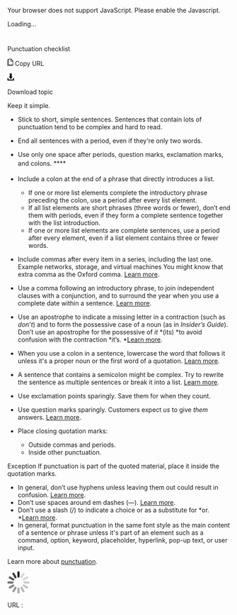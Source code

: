 Your browser does not support JavaScript. Please enable the Javascript.

Loading...

# 

Punctuation checklist

![Copy URL](punctuation-checklist_files/Copy.png)
Copy URL

![Download](punctuation-checklist_files/Download.png)

Download topic

Keep it simple.

  - Stick to short, simple sentences. Sentences that contain lots of punctuation tend to be complex and hard to read. 
  - End all sentences with a period, even if they're only two words.
  - Use only one space after periods, question marks, exclamation marks, and colons.
    ****<sub></sub><sup></sup>
  - Include a colon at the end of a phrase that directly introduces a list.
      - If
        one or more list elements complete the introductory phrase
        preceding the colon, use a period after every list element. 
      - If
        all list elements are short phrases (three words or fewer), don’t
        end them with periods, even if they form a complete sentence
        together with the list introduction. 
      - If
        one or more list elements are complete sentences, use a period
        after every element, even if a list element contains three or fewer
        words.

  - Include commas after every item in a series, including the last one.
    Example networks, storage, and virtual machines
    You might know that extra comma as the Oxford comma. [Learn more](https://worldready.cloudapp.net/Styleguide/Read?id=2700&topicid=28752).[
    ](https://worldready.cloudapp.net/Styleguide/Read?id=2700&topicid=28752)
  - Use a comma following an introductory phrase, to join independent clauses with a conjunction, and to surround the year when you use a complete date within a sentence. [Learn more](https://worldready.cloudapp.net/Styleguide/Read?id=2700&topicid=28752).
  - Use an apostrophe to indicate a missing letter in a contraction (such as *don’t*) and to form the possessive case of a noun (as in *Insider’s Guide*). Don’t use an apostrophe for the possessive of *it* *(its) *to avoid confusion with the contraction *it’s. *[Learn more](https://worldready.cloudapp.net/Styleguide/Read?id=2700&topicid=28753).[
    ](https://worldready.cloudapp.net/Styleguide/Read?id=2700&topicid=28753)
  - When
    you use a colon in a sentence, lowercase the word that follows
    it unless it's a proper noun or the first word of a quotation.
    [Learn more](https://worldready.cloudapp.net/Styleguide/Read?id=2700&topicid=28754).
  - A
    sentence that contains a semicolon might be complex. Try to
    rewrite the sentence as multiple sentences or break it into a list. [Learn more](https://worldready.cloudapp.net/Styleguide/Read?id=2700&topicid=28755).
  - Use exclamation points sparingly. Save them for when they count.
  - Use question marks sparingly. Customers expect *us* to give *them* answers. [Learn more](https://worldready.cloudapp.net/Styleguide/Read?id=2700&topicid=28756).[
    ](https://worldready.cloudapp.net/Styleguide/Read?id=2700&topicid=28756)
  - Place closing quotation marks:
      - Outside commas and periods.
      - Inside other punctuation.

Exception If punctuation is part of the quoted material, place it inside the quotation marks.

  - In general, don’t use hyphens unless leaving them out could result in confusion. [Learn more](https://worldready.cloudapp.net/Styleguide/Read?id=2700&topicid=28765).[
    ](https://worldready.cloudapp.net/Styleguide/Read?id=2700&topicid=28765)
  - Don’t use spaces around em dashes (—). [Learn more](https://worldready.cloudapp.net/Styleguide/Read?id=2700&topicid=28766).[
    ](https://worldready.cloudapp.net/Styleguide/Read?id=2700&topicid=28766)
  - Don’t use a slash (/) to indicate a choice or as a substitute for *or. *[Learn more](https://worldready.cloudapp.net/Styleguide/Read?id=2700&topicid=28760).
  - In
    general, format punctuation in the same font style as the main
    content of a sentence or phrase unless it's part of an element such as a command, option, keyword, placeholder, hyperlink, pop-up text, or user input.

Learn more about [punctuation](https://worldready.cloudapp.net/Styleguide/Read?id=2700&topicid=25519).

![In progress](punctuation-checklist_files/activity-large.gif)

URL :
